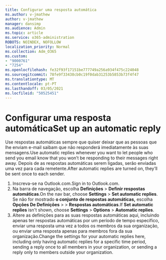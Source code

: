 ```yaml
---
title: Configurar uma resposta automática
ms.author: v-jmathew
author: v-jmathew
manager: dansimp
ms.audience: Admin
ms.topic: article
ms.service: o365-administration
ROBOTS: NOINDEX, NOFOLLOW
localization_priority: Normal
ms.collection: Adm_O365
ms.custom:
- "9000761"
- "7254"
ms.openlocfilehash: fe32f93f17151be777749a256a934f475c224048
ms.sourcegitcommit: 78fe9f33438cb0c19f0dab31253b5853b73f4f47
ms.translationtype: MT
ms.contentlocale: pt-PT
ms.lasthandoff: 03/05/2021
ms.locfileid: "50525451"
---
```

# <a name="set-up-an-automatic-reply"></a><span data-ttu-id="9823e-102">Configurar uma resposta automática</span><span class="sxs-lookup"><span data-stu-id="9823e-102">Set up an automatic reply</span></span>

<span data-ttu-id="9823e-103">Use respostas automáticas sempre que quiser deixar que as pessoas que lhe enviam e-mail saibam que não responderá imediatamente às suas mensagens.</span><span class="sxs-lookup"><span data-stu-id="9823e-103">Use automatic replies whenever you want to let people who send you email know that you won’t be responding to their messages right away.</span></span> <span data-ttu-id="9823e-104">Depois de as respostas automáticas serem ligadas, serão enviadas uma vez para cada remetente.</span><span class="sxs-lookup"><span data-stu-id="9823e-104">After automatic replies are turned on, they’ll be sent once to each sender.</span></span>

1. <span data-ttu-id="9823e-105">Inscreva-se na Outlook.com.</span><span class="sxs-lookup"><span data-stu-id="9823e-105">Sign in to Outlook.com.</span></span>
2. <span data-ttu-id="9823e-106">Na barra de navegação, escolha **Definições**  >  **Definir respostas automáticas**.</span><span class="sxs-lookup"><span data-stu-id="9823e-106">On the nav bar, choose **Settings** > **Set automatic replies**.</span></span> <span data-ttu-id="9823e-107">Se não for mostrado **o conjunto de respostas automáticas,** escolha **Opções De Definições**  >    >  **Respostas automáticas**.</span><span class="sxs-lookup"><span data-stu-id="9823e-107">If **Set automatic replies** isn't shown, choose **Settings** > **Options** > **Automatic replies**.</span></span>
3. <span data-ttu-id="9823e-108">Altere as definições para as suas respostas automáticas aqui, incluindo apenas ter respostas automáticas por um período de tempo específico, enviar uma resposta uma vez a todos os membros da sua organização, ou enviar uma resposta apenas para membros fora da sua organização.</span><span class="sxs-lookup"><span data-stu-id="9823e-108">Change the settings for your automatic replies here, including only having automatic replies for a specific time period, sending a reply once to all members in your organization, or sending a reply only to members outside your organization.</span></span>
